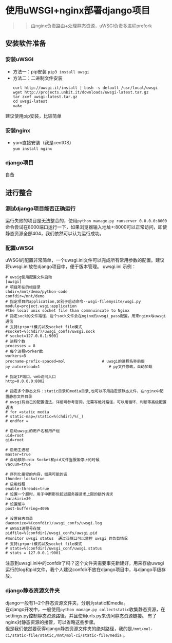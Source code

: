 # 使用uWSGI+nginx部署django项目  
>> 由nginx负责路由+处理静态资源，uWSGI负责多进程prefork  

## 安装软件准备
### 安装uWSGI  
- 方法一：pip安装
  `pip3 install uwsgi`
- 方法二：二进制文件安装  
  ```
  curl http://uwsgi.it/install | bash -s default /usr/local/uwsgi
  wget http://projects.unbit.it/downloads/uwsgi-latest.tar.gz
  tar zxvf uwsgi-latest.tar.gz
  cd uwsgi-latest
  make
  ```
建议使用pip安装，比较简单

### 安装nginx
- yum直接安装（我是centOS）  
  `yum install nginx`
### django项目
自备

## 进行整合  
### 测试django项目能否正确运行  
运行失败的项目是无法整合的，使用`python manage.py runserver 0.0.0.0:8000`命令尝试在8000端口运行一下，如果浏览器输入地址+:8000可以正常访问，即使静态资源全部404，我们依然可以认为运行成功。  
### 配置uWSGI 
uWSGI的配置非常简单，一个uwsgi.ini文件可以完成所有常用参数的配置。建议将uwsgi.ini放在django项目中，便于版本管理。 
uwsgi.ini 示例：  
```
# uwsig使用配置文件启动
[uwsgi]
# 项目所在的根目录
chdir=/mnt/demo/python-code
confdir=/mnt/demo
# 指定项目的application,区别于启动命令--wsgi-filemysite/wsgi.py
module=project.wsgi:application
#the local unix socket file than commnuincate to Nginx
# 指定sock的文件路径，这个sock文件会在nginx的uwsgi_pass配置，用来nginx与uwsgi通信
# 支持ip+port模式以及socket file模式
#socket=%(chdir)/uwsgi_confs/uwsgi.sock
# socket=127.0.0.1:9001
# 进程个数
processes = 8
# 每个进程worker数
workers=5
procname-prefix-spaced=mol                # uwsgi的进程名称前缀
py-autoreload=1                              # py文件修改，自动加载

# 指定IP端口，web访问入口
http=0.0.0.0:8002

# 指定多个静态文件：static目录和media目录,也可以不用指定该静态文件，在nginx中配置静态文件目录
# uwsgi有自己的配置语法，详细可参考官网，无需写绝对路径，可以用循环、判断等高级配置语法
# for =static media
# static-map=/static=%(chdir)/%(_)
# endfor =

# 启动uwsgi的用户名和用户组
uid=root
gid=root

# 启用主进程
master=true
# 自动移除unix Socket和pid文件当服务停止的时候
vacuum=true

# 序列化接受的内容，如果可能的话
thunder-lock=true
# 启用线程
enable-threads=true
# 设置一个超时，用于中断那些超过服务器请求上限的额外请求
harakiri=30
# 设置缓冲
post-buffering=4096

# 设置日志目录
daemonize=%(confdir)/uwsgi_confs/uwsgi.log
# uWSGI进程号存放
pidfile=%(confdir)/uwsgi_confs/uwsgi.pid
#monitor uwsgi status  通过该端口可以监控 uwsgi 的负载情况
# 支持ip+port模式以及socket file模式
# stats=%(confdir)/uwsgi_conf/uwsgi.status
# stats = 127.0.0.1:9001
```
注意到uwsgi.ini中的confdir了吗？这个文件夹需要事先新建好，用来存放uwsgi运行的log和pid文件，我个人建议confdir不放在django项目中，与django平级存放。
### django静态资源文件夹 
django一般有1~2个静态资源文件夹，分别为static和media。  
在django开发中，一般使用`python manage.py collectstatic`收集静态资源，在settings.py控制静态资源路径，并且使用urls.py来访问静态资源链接。 有了nginx对静态资源的接管，可以省略这些步骤。   
但是我们依然要获得django静态资源文件夹的绝对路径，我的是`/mnt/mol-ci/static-file/static`,`/mnt/mol-ci/static-file/media`  。  



